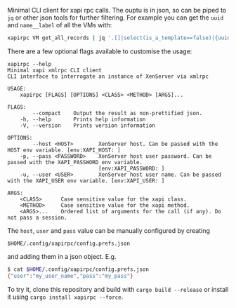 Minimal CLI client for xapi rpc calls.
The ouptu is in json, so can be piped to `jq` or other json tools for further filtering.
For example you can get the `uuid` and `name__label` of all the VMs with:
```bash
xapirpc VM get_all_records | jq '.[]|select(is_a_template==false)|{uuid, name_label}'
```

There are a few optional flags available to customise the usage:
```
xapirpc --help
Minimal xapi xmlrpc CLI client
CLI interface to interrogate an instance of XenServer via xmlrpc

USAGE:
    xapirpc [FLAGS] [OPTIONS] <CLASS> <METHOD> [ARGS]...

FLAGS:
        --compact    Output the result as non-prettified json.
    -h, --help       Prints help information
    -V, --version    Prints version information

OPTIONS:
        --host <HOST>        XenServer host. Can be passed with the HOST env variable. [env:XAPI_HOST: ]
    -p, --pass <PASSWORD>    XenServer host user password. Can be passed with the XAPI_PASSWORD env variable.
                             [env:XAPI_PASSWORD: ]
    -u, --user <USER>        XenServer host user name. Can be passed with the XAPI_USER env variable. [env:XAPI_USER: ]

ARGS:
    <CLASS>      Case sensitive value for the xapi class.
    <METHOD>     Case sensitive value for the xapi method.
    <ARGS>...    Ordered list of arguments for the call (if any). Do not pass a session.

```

The `host`, `user` and `pass` value can be manually configured by creating
```
$HOME/.config/xapirpc/config.prefs.json
```
and adding them in a json object. E.g.
```bash
$ cat $HOME/.config/xapirpc/config.prefs.json
{"user":"my_user_name","pass":"my_pass"}
```

To try it, clone this repository and build with `cargo build --release` or install it using `cargo install xapirpc --force`.
